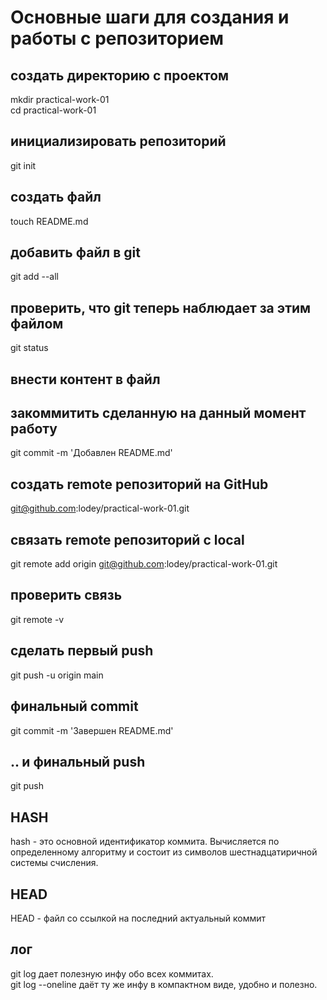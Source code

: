 ﻿# Основные шаги для создания и работы с репозиторием

## создать директорию с проектом
mkdir practical-work-01  
cd practical-work-01

## инициализировать репозиторий
git init

## создать файл
touch README.md

## добавить файл в git
git add --all

## проверить, что git теперь наблюдает за этим файлом
git status

## внести контент в файл

## закоммитить сделанную на данный момент работу
git commit -m 'Добавлен README.md'

## создать remote репозиторий на GitHub
git@github.com:lodey/practical-work-01.git

## связать remote репозиторий с local
git remote add origin git@github.com:lodey/practical-work-01.git

## проверить связь
git remote -v

## сделать первый push
git push -u origin main

## финальный commit
git commit -m 'Завершен README.md'

## .. и финальный push
git push

## HASH
hash - это основной идентификатор коммита. Вычисляется по определенному алгоритму и состоит из символов шестнадцатиричной системы счисления.

## HEAD
HEAD - файл со ссылкой на последний актуальный коммит

## лог
git log дает полезную инфу обо всех коммитах.  
git log --oneline даёт ту же инфу в компактном виде, удобно и полезно.

